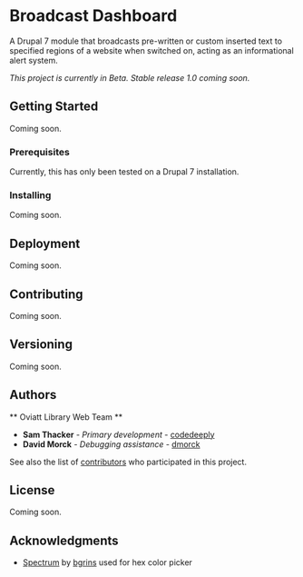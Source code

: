 # Broadcast Dashboard

A Drupal 7 module that broadcasts pre-written or custom inserted text to specified regions of a website when switched on, acting as an informational alert system.

*This project is currently in Beta. Stable release 1.0 coming soon.*

## Getting Started

Coming soon.

### Prerequisites

Currently, this has only been tested on a Drupal 7 installation.

### Installing

Coming soon.

## Deployment

Coming soon.

## Contributing

Coming soon.

## Versioning

Coming soon.

## Authors

** Oviatt Library Web Team **
* **Sam Thacker** - *Primary development* - [codedeeply](https://github.com/codedeeply)
* **David Morck** - *Debugging assistance* - [dmorck](https://github.com/dmorck)

See also the list of [contributors](https://github.com/OviattLibrary/broadcast-dashboard/contributors) who participated in this project.

## License

Coming soon.

## Acknowledgments

* [Spectrum](https://github.com/bgrins/spectrum) by [bgrins](https://github.com/bgrins) used for hex color picker